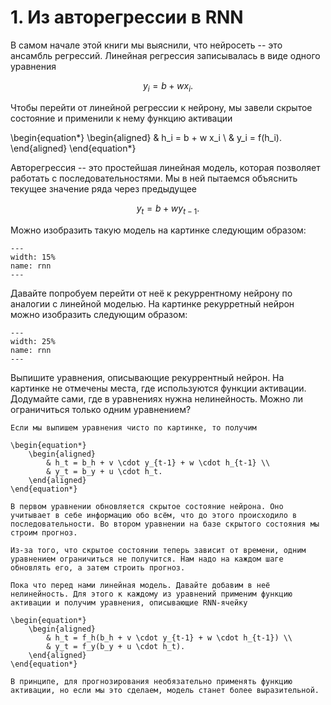 # 1. Из авторегрессии в RNN

В самом начале этой книги мы выяснили, что нейросеть -- это ансамбль регрессий. Линейная регрессия записывалась в виде одного уравнения 

$$
y_i =  b + w x_i.
$$

Чтобы перейти от линейной регрессии к нейрону, мы завели скрытое состояние и применили к нему функцию активации

\begin{equation*} 
	\begin{aligned}
		& h_i = b + w x_i \\
		& y_i = f(h_i).
	\end{aligned}
\end{equation*} 

Авторегрессия -- это простейшая линейная модель, которая позволяет работать с последовательностями. Мы в ней пытаемся объяснить текущее значение ряда через предыдущее

$$
y_t = b + w y_{t-1}.
$$

Можно изобразить такую модель на картинке следующим образом:

```{figure} ../images/problem_set_07/img01_arima.png
---
width: 15%
name: rnn
---
```

Давайте попробуем перейти от неё к рекуррентному нейрону по аналогии с линейной моделью. На картинке рекурретный нейрон можно изобразить следующим образом:

```{figure} ../images/problem_set_07/img01_rnn.png
---
width: 25%
name: rnn
---
```

Выпишите уравнения, описывающие рекуррентный нейрон. На картинке не отмечены места, где используются функции активации. Додумайте сами, где в уравнениях нужна нелинейность. Можно ли ограничиться только одним уравнением? 


```{dropdown} Решение
Если мы выпишем уравнения чисто по картинке, то получим

\begin{equation*} 
	\begin{aligned}
		& h_t = b_h + v \cdot y_{t-1} + w \cdot h_{t-1} \\
		& y_t = b_y + u \cdot h_t.
	\end{aligned}
\end{equation*} 

В первом уравнении обновляется скрытое состояние нейрона. Оно учитывает в себе информацию обо всём, что до этого происходило в последовательности. Во втором уравнении на базе скрытого состояния мы строим прогноз.

Из-за того, что скрытое состоянии теперь зависит от времени, одним уравнением ограничиться не получится. Нам надо на каждом шаге обновлять его, а затем строить прогноз. 

Пока что перед нами линейная модель. Давайте добавим в неё нелинейность. Для этого к каждому из уравнений применим функцию активации и получим уравнения, описывающие RNN-ячейку

\begin{equation*} 
	\begin{aligned}
		& h_t = f_h(b_h + v \cdot y_{t-1} + w \cdot h_{t-1}) \\
		& y_t = f_y(b_y + u \cdot h_t).
	\end{aligned}
\end{equation*} 

В принципе, для прогнозирования необязательно применять функцию активации, но если мы это сделаем, модель станет более выразительной. 

```



